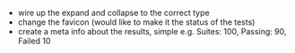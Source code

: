 * wire up the expand and collapse to the correct type
* change the favicon (would like to make it the status of the tests)
* create a meta info about the results, simple e.g.
    Suites: 100, Passing: 90, Failed 10
